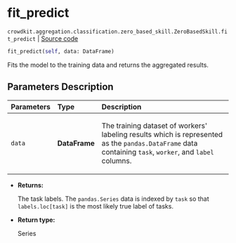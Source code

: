 # fit_predict
`crowdkit.aggregation.classification.zero_based_skill.ZeroBasedSkill.fit_predict` | [Source code](https://github.com/Toloka/crowd-kit/blob/v1.2.1/crowdkit/aggregation/classification/zero_based_skill.py#L137)

```python
fit_predict(self, data: DataFrame)
```

Fits the model to the training data and returns the aggregated results.

## Parameters Description

| Parameters | Type | Description |
| :----------| :----| :-----------|
`data`|**DataFrame**|<p>The training dataset of workers&#x27; labeling results which is represented as the `pandas.DataFrame` data containing `task`, `worker`, and `label` columns.</p>

* **Returns:**

  The task labels. The `pandas.Series` data is indexed by `task`
so that `labels.loc[task]` is the most likely true label of tasks.

* **Return type:**

  Series
